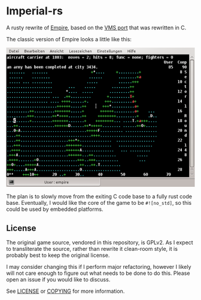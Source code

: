 # Imperial-rs

A rusty rewrite of [Empire], based on the [VMS port] that was rewritten in C.

[Empire]: https://en.wikipedia.org/wiki/Classic_Empire
[VMS port]: http://www.catb.org/esr/vms-empire/

The classic version of Empire looks a little like this:

![Classic Empire Screenshot - Copyright Chuck Simmons and Eric S. Raymond](./assets/empire-original.png)


The plan is to slowly move from the exiting C code base to a fully rust code base. Eventually, I would like the core of the game to be `#![no_std]`, so this could be used by embedded platforms.


## License

The original game source, vendored in this repository, is GPLv2. As I expect to transliterate the source, rather than rewrite it clean-room style, it is probably best to keep the original license.

I may consider changing this if I perform major refactoring, however I likely will not care enough to figure out what needs to be done to do this. Please open an issue if you would like to discuss.

See [LICENSE](./LICENSE) or [COPYING](./vms-empire/COPYING) for more information.